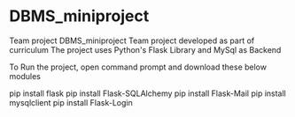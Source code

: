 # DBMS_miniproject
Team project
DBMS_miniproject
Team project developed as part of curriculum The project uses Python's Flask Library and MySql as Backend

To Run the project, open command prompt and download these below modules

pip install flask
pip install Flask-SQLAlchemy
pip install Flask-Mail
pip install mysqlclient
pip install Flask-Login
